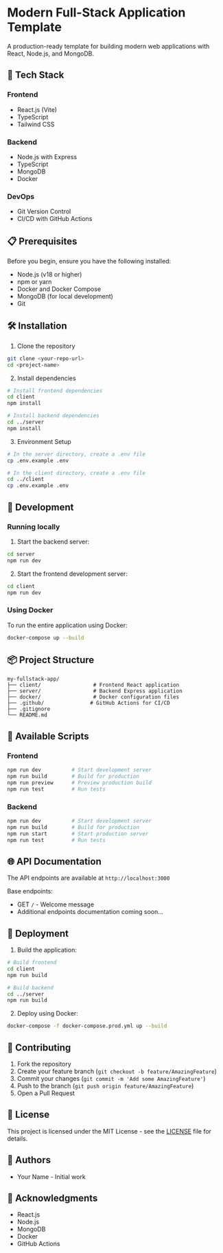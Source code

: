 # Modern Full-Stack Application Template

A production-ready template for building modern web applications with React, Node.js, and MongoDB.

## 🚀 Tech Stack

### Frontend

- React.js (Vite)
- TypeScript
- Tailwind CSS

### Backend

- Node.js with Express
- TypeScript
- MongoDB
- Docker

### DevOps

- Git Version Control
- CI/CD with GitHub Actions

## 📋 Prerequisites

Before you begin, ensure you have the following installed:

- Node.js (v18 or higher)
- npm or yarn
- Docker and Docker Compose
- MongoDB (for local development)
- Git

## 🛠️ Installation

1. Clone the repository

```bash
git clone <your-repo-url>
cd <project-name>
```

2. Install dependencies

```bash
# Install frontend dependencies
cd client
npm install

# Install backend dependencies
cd ../server
npm install
```

3. Environment Setup

```bash
# In the server directory, create a .env file
cp .env.example .env

# In the client directory, create a .env file
cd ../client
cp .env.example .env
```

## 🚀 Development

### Running locally

1. Start the backend server:

```bash
cd server
npm run dev
```

2. Start the frontend development server:

```bash
cd client
npm run dev
```

### Using Docker

To run the entire application using Docker:

```bash
docker-compose up --build
```

## 📦 Project Structure

```
my-fullstack-app/
├── client/                 # Frontend React application
├── server/                 # Backend Express application
├── docker/                 # Docker configuration files
├── .github/               # GitHub Actions for CI/CD
├── .gitignore
└── README.md
```

## 🔧 Available Scripts

### Frontend

```bash
npm run dev          # Start development server
npm run build        # Build for production
npm run preview      # Preview production build
npm run test         # Run tests
```

### Backend

```bash
npm run dev          # Start development server
npm run build        # Build for production
npm run start        # Start production server
npm run test         # Run tests
```

## 🌐 API Documentation

The API endpoints are available at `http://localhost:3000`

Base endpoints:

- GET `/` - Welcome message
- Additional endpoints documentation coming soon...

## 🚀 Deployment

1. Build the application:

```bash
# Build frontend
cd client
npm run build

# Build backend
cd ../server
npm run build
```

2. Deploy using Docker:

```bash
docker-compose -f docker-compose.prod.yml up --build
```

## 🤝 Contributing

1. Fork the repository
2. Create your feature branch (`git checkout -b feature/AmazingFeature`)
3. Commit your changes (`git commit -m 'Add some AmazingFeature'`)
4. Push to the branch (`git push origin feature/AmazingFeature`)
5. Open a Pull Request

## 📝 License

This project is licensed under the MIT License - see the [LICENSE](LICENSE) file for details.

## 👥 Authors

- Your Name - Initial work

## 🙏 Acknowledgments

- React.js
- Node.js
- MongoDB
- Docker
- GitHub Actions

